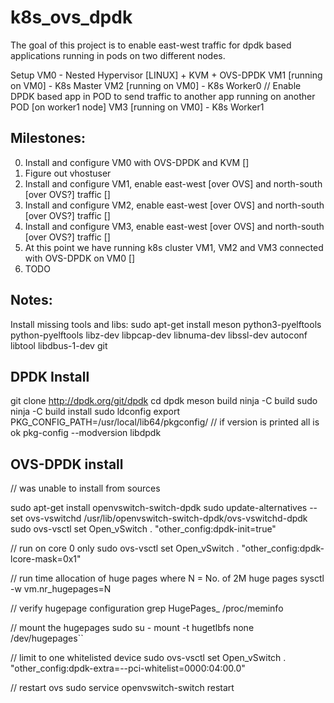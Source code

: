 # k8s_ovs_dpdk
The goal of this project is to enable east-west traffic for dpdk based applications running in pods on two different nodes.

Setup
VM0 - Nested Hypervisor [LINUX] + KVM + OVS-DPDK
VM1 [running on VM0] - K8s Master
VM2 [running on VM0] - K8s Worker0 // Enable DPDK based app in POD to send traffic to another app running on another POD [on worker1 node]
VM3 [running on VM0] - K8s Worker1


Milestones:
-----------
0. Install and configure VM0 with OVS-DPDK and KVM []
1. Figure out vhostuser
1. Install and configure VM1, enable east-west [over OVS] and north-south [over OVS?] traffic []
2. Install and configure VM2, enable east-west [over OVS] and north-south [over OVS?] traffic []
3. Install and configure VM3, enable east-west [over OVS] and north-south [over OVS?] traffic []
4. At this point we have running k8s cluster VM1, VM2 and VM3 connected with OVS-DPDK on VM0  []
5. TODO





Notes:
------

Install missing tools and libs:
sudo apt-get install meson python3-pyelftools python-pyelftools libz-dev libpcap-dev libnuma-dev libssl-dev autoconf libtool libdbus-1-dev git



DPDK Install
------------

git clone http://dpdk.org/git/dpdk
cd dpdk
meson build
ninja -C build
sudo ninja -C build install
sudo ldconfig
export PKG_CONFIG_PATH=/usr/local/lib64/pkgconfig/
// if version is printed all is ok
pkg-config --modversion libdpdk




OVS-DPDK install
----------------
// was unable to install from sources

sudo apt-get install openvswitch-switch-dpdk
sudo update-alternatives --set ovs-vswitchd /usr/lib/openvswitch-switch-dpdk/ovs-vswitchd-dpdk
sudo ovs-vsctl set Open_vSwitch . "other_config:dpdk-init=true"

// run on core 0 only
sudo ovs-vsctl set Open_vSwitch . "other_config:dpdk-lcore-mask=0x1"

// run time allocation of huge pages where N = No. of 2M huge pages
sysctl -w vm.nr_hugepages=N

// verify hugepage configuration
grep HugePages_ /proc/meminfo

// mount the hugepages
sudo su -
mount -t hugetlbfs none /dev/hugepages``

// limit to one whitelisted device
sudo ovs-vsctl set Open_vSwitch . "other_config:dpdk-extra=--pci-whitelist=0000:04:00.0"

// restart ovs
sudo service openvswitch-switch restart
